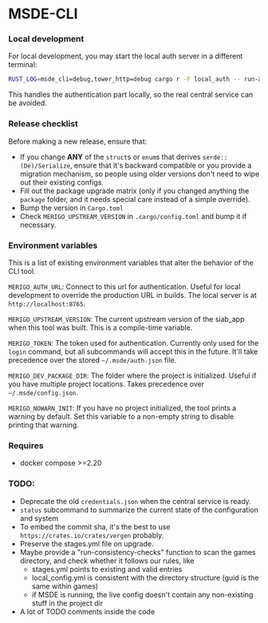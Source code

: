 # MSDE-CLI

### Local development

For local development, you may start the local auth server in a different terminal:

```sh
RUST_LOG=msde_cli=debug,tower_http=debug cargo r -F local_auth -- run-auth-server
```
This handles the authentication part locally, so the real central service can be avoided.

### Release checklist

Before making a new release, ensure that:
- If you change __ANY__ of the `struct`s or `enum`s that derives `serde::(De)/Serialize`, ensure that it's backward compatible or you provide a migration
 mechanism, so people using older versions don't need to wipe out their existing configs.
- Fill out the package upgrade matrix (only if you changed anything the `package` folder, and it needs special care instead of a simple override).
- Bump the version in `Cargo.toml`
- Check `MERIGO_UPSTREAM_VERSION` in `.cargo/config.toml` and bump it if necessary.

### Environment variables

This is a list of existing environment variables that alter the behavior of the CLI tool.

`MERIGO_AUTH_URL`: Connect to this url for authentication. Useful for local development to override the production URL in builds. The local server is at `http://localhost:8765`.

`MERIGO_UPSTREAM_VERSION`: The current upstream version of the siab_app when this tool was built. This is a compile-time variable.

`MERIGO_TOKEN`: The token used for authentication. Currently only used for the `login` command, but all subcommands will accept this in the future. It'll take precedence over the stored `~/.msde/auth.json` file.

`MERIGO_DEV_PACKAGE_DIR`: The folder where the project is initialized. Useful if you have multiple project locations. Takes precedence over `~/.msde/config.json`.

`MERIGO_NOWARN_INIT`: If you have no project initialized, the tool prints a warning by default. Set this variable to a non-empty string to disable printing that warning. 

### Requires
  - docker compose >=2.20

### TODO:
  - Deprecate the old `credentials.json` when the central service is ready.
  - `status` subcommand to summarize the current state of the configuration and system
  - To embed the commit sha, it's the best to use `https://crates.io/crates/vergen` probably.
  - Preserve the stages.yml file on upgrade.
  - Maybe provide a "run-consistency-checks" function to scan the games directory, and check whether it follows our rules, like
    - stages.yml points to existing and valid entries
    - local_config.yml is consistent with the directory structure (guid is the same within games)
    - if MSDE is running, the live config doesn't contain any non-existing stuff in the project dir
  - A lot of TODO comments inside the code

